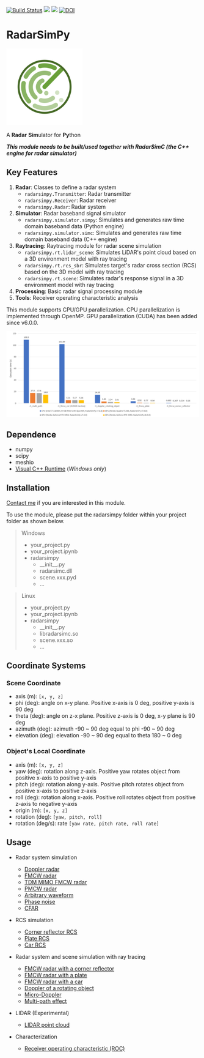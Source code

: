 [![Build Status](https://dev.azure.com/rookiepeng/radarsimc/_apis/build/status/rookiepeng.radarsimc?branchName=master)](https://dev.azure.com/rookiepeng/radarsimc/_build/latest?definitionId=3&branchName=master)
<a href="#" target="_blank" rel="nofollow"><img src="https://img.shields.io/badge/Python-3.7%7C3.8%7C3.9-blue?style=flat&logo=python" height="20" ></a>
<a href="https://rookiepeng.github.io/radarsimpy/" target="_blank" rel="nofollow"><img src="https://img.shields.io/badge/Documentation-latest-brightgree?style=flat&logo=read-the-docs" height="20" ></a>
[![DOI](https://zenodo.org/badge/282958664.svg)](https://zenodo.org/badge/latestdoi/282958664)

# RadarSimPy

<img src="./assets/radarsimpy.svg" alt="logo" width="200"/>

A **Radar** **Sim**ulator for **Py**thon

***This module needs to be built/used together with RadarSimC (the C++ engine for radar simulator)***

## Key Features

1. **Radar**: Classes to define a radar system
   - `radarsimpy.Transmitter`: Radar transmitter
   - `radarsimpy.Receiver`: Radar receiver
   - `radarsimpy.Radar`: Radar system
2. **Simulator**: Radar baseband signal simulator
   - `radarsimpy.simulator.simpy`: Simulates and generates raw time domain baseband data (Python engine)
   - `radarsimpy.simulator.simc`: Simulates and generates raw time domain baseband data (C++ engine)
3. **Raytracing**: Raytracing module for radar scene simulation
   - `radarsimpy.rt.lidar_scene`: Simulates LiDAR's point cloud based on a 3D environment model with ray tracing
   - `radarsimpy.rt.rcs_sbr`: Simulates target's radar cross section (RCS) based on the 3D model with ray tracing
   - `radarsimpy.rt.scene`: Simulates radar's response signal in a 3D environment model with ray tracing
4. **Processing**: Basic radar signal processing module
5. **Tools**: Receiver operating characteristic analysis

This module supports CPU/GPU parallelization.
CPU parallelization is implemented through OpenMP.
GPU parallelization (CUDA) has been added since v6.0.0.

![performance](./assets/performance.png)

## Dependence

- numpy
- scipy
- meshio
- [Visual C++ Runtime](https://aka.ms/vs/16/release/vc_redist.x64.exe/) (*Windows only*)

## Installation

[Contact me](https://zpeng.me/#contact) if you are interested in this module.

To use the module, please put the radarsimpy folder within your project folder as shown below.

> Windows
>
> - your_project.py
> - your_project.ipynb
> - radarsimpy
>   - \_\_init__.py
>   - radarsimc.dll
>   - scene.xxx.pyd
>   - ...
>

> Linux
>
> - your_project.py
> - your_project.ipynb
> - radarsimpy
>   - \_\_init__.py
>   - libradarsimc.so
>   - scene.xxx.so
>   - ...
>

## Coordinate Systems

### Scene Coordinate

- axis (m): `[x, y, z]`
- phi (deg): angle on x-y plane. Positive x-axis is 0 deg, positive y-axis is 90 deg
- theta (deg): angle on z-x plane. Positive z-axis is 0 deg, x-y plane is 90 deg
- azimuth (deg): azimuth -90 ~ 90 deg equal to phi -90 ~ 90 deg
- elevation (deg): elevation -90 ~ 90 deg equal to theta 180 ~ 0 deg

### Object's Local Coordinate

- axis (m): `[x, y, z]`
- yaw (deg): rotation along z-axis. Positive yaw rotates object from positive x-axis to positive y-axis
- pitch (deg): rotation along y-axis. Positive pitch rotates object from positive x-axis to positive z-axis
- roll (deg): rotation along x-axis. Positive roll rotates object from positive z-axis to negative y-axis
- origin (m): `[x, y, z]`
- rotation (deg): `[yaw, pitch, roll]`
- rotation (deg/s): rate `[yaw rate, pitch rate, roll rate]`

## Usage

- Radar system simulation
  - [Doppler radar](https://zpeng.me/index.php/2019/05/16/doppler-radar/)
  - [FMCW radar](https://zpeng.me/index.php/2018/10/11/fmcw-radar/)
  - [TDM MIMO FMCW radar](https://zpeng.me/index.php/2019/04/07/tdm-mimo-fmcw-radar/)
  - [PMCW radar](https://zpeng.me/index.php/2019/05/24/pmcw-radar/)
  - [Arbitrary waveform](https://zpeng.me/index.php/2021/05/10/arbitrary-waveform/)
  - [Phase noise](https://zpeng.me/index.php/2021/01/13/phase-noise/)
  - [CFAR](https://zpeng.me/index.php/2021/01/10/cfar/)
  
- RCS simulation
  - [Corner reflector RCS](https://zpeng.me/index.php/2021/05/10/corner-reflector-rcs/)
  - [Plate RCS](https://zpeng.me/index.php/2021/05/10/plate-rcs/)
  - [Car RCS](https://zpeng.me/index.php/2021/05/10/car-rcs/)

- Radar system and scene simulation with ray tracing
  - [FMCW radar with a corner reflector](https://zpeng.me/index.php/2021/05/10/fmcw-radar-with-a-corner-reflector/)
  - [FMCW radar with a plate](https://zpeng.me/index.php/2021/05/10/fmcw-radar-with-a-plate/)
  - [FMCW radar with a car](https://zpeng.me/index.php/2021/05/10/fmcw-radar-with-a-car/)
  - [Doppler of a rotating object](https://zpeng.me/index.php/2021/05/10/doppler-of-a-rotating-object/)
  - [Micro-Doppler](https://zpeng.me/index.php/2021/05/10/micro-doppler/)
  - [Multi-path effect](https://zpeng.me/index.php/2021/05/10/multi-path-effect/)

- LIDAR (Experimental)
  - [LIDAR point cloud](https://zpeng.me/index.php/2020/02/05/lidar-point-cloud/)

- Characterization
  - [Receiver operating characteristic (ROC)](https://zpeng.me/index.php/2019/10/06/receiver-operating-characteristic/)
